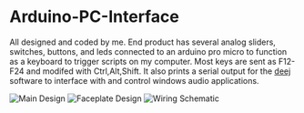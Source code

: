 # Arduino-PC-Interface
All designed and coded by me. End product has several analog sliders, switches, buttons, and leds connected to an arduino pro micro to function as a keyboard to trigger
scripts on my computer. Most keys are sent as F12-F24 and modifed with Ctrl,Alt,Shift. It also prints a serial output for the 
[deej](https://github.com/omriharel/deej#software)
software to interface with and control windows audio applications.

![Main Design](https://github.com/VirgilVasiu/Audio-Key-Arduino-Controller/blob/main/Design/Final%20Design.png?raw=true)
![Faceplate Design](https://github.com/VirgilVasiu/Audio-Key-Arduino-Controller/blob/main/Design/FaceplateDesign.png?raw=true)
![Wiring Schematic](https://github.com/VirgilVasiu/Audio-Key-Arduino-Controller/blob/main/Design/AudioControllerSchematicFinal.png?raw=true)
